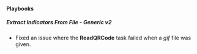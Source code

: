 
#### Playbooks

##### Extract Indicators From File - Generic v2

- Fixed an issue where the **ReadQRCode** task failed when a *gif* file was given.
